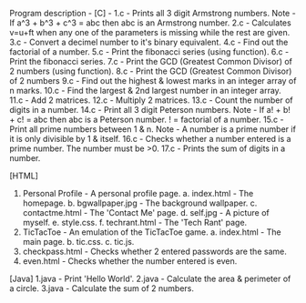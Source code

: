 Program description - 
[C] - 
1.c - Prints all 3 digit Armstrong numbers.
Note - If a^3 + b^3 + c^3 = abc then abc is an Armstrong number.
2.c - Calculates v=u+ft when any one of the parameters is missing while the rest are given.
3.c - Convert a decimel number to it's binary equivalent.
4.c - Find out the factorial of a number.
5.c - Print the fibonacci series (using function).
6.c - Print the fibonacci series.
7.c - Print the GCD (Greatest Common Divisor) of 2 numbers (using function).
8.c - Print the GCD (Greatest Common Divisor) of 2 numbers
9.c - Find out the highest & lowest marks in an integer array of n marks.
10.c - Find the largest & 2nd largest number in an integer array.
11.c - Add 2 matrices.
12.c - Multiply 2 matrices.
13.c - Count the number of digits in a number.
14.c - Print all 3 digit Peterson numbers.
Note - If a! + b! + c! = abc then abc is a Peterson number. ! = factorial of a number.
15.c - Print all prime numbers between 1 & n.
Note - A number is a prime number if it is only divisible by 1 & itself.
16.c - Checks whether a number entered is a prime number. The number must be >0.
17.c - Prints the sum of digits in a number.

[HTML]
1. Personal Profile - A personal profile page.
a. index.html - The homepage.
b. bgwallpaper.jpg - The background wallpaper.
c. contactme.html - The 'Contact Me' page.
d. self.jpg - A picture of myself.
e. style.css.
f. techrant.html - The 'Tech Rant' page.
2. TicTacToe - An emulation of the TicTacToe game.
a. index.html - The main page.
b. tic.css.
c. tic.js.
3. checkpass.html - Checks whether 2 entered passwords are the same.
4. even.html - Checks whether the number entered is even.

[Java]
1.java - Print 'Hello World'.
2.java - Calculate the area & perimeter of a circle.
3.java - Calculate the sum of 2 numbers.